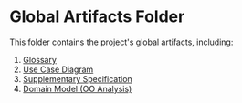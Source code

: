 # Global Artifacts Folder

This folder contains the project's global artifacts, including:
1. [Glossary](glossary.md)
2. [Use Case Diagram](../../Sprint%201/Global_Artifacts/puml/UCD.puml)
3. [Supplementary Specification](supplementary-specification.md)
4. [Domain Model (OO Analysis)](analysis.md)